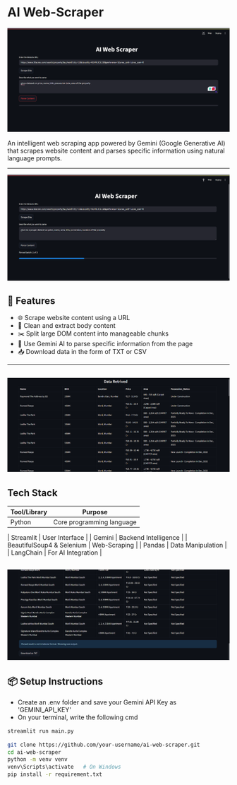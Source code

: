 # AI Web-Scraper

![App Screenshot](assets/screenshot_1.png)

An intelligent web scraping app powered by Gemini (Google Generative AI) that scrapes website content and parses specific information using natural language prompts.

---
![App Screenshot](assets/screenshot_2.png)

## 🚀 Features

- 🌐 Scrape website content using a URL
- 🧹 Clean and extract body content
- ✂️ Split large DOM content into manageable chunks
- 🤖 Use Gemini AI to parse specific information from the page
- 📥 Download data in the form of TXT or CSV

---
![App Screenshot](assets/screenshot_3.png)
---

## Tech Stack

| Tool/Library | Purpose |
|--------------|---------|
| Python       | Core programming language |

| Streamlit       | User Interface |
| Gemini       | Backend Intelligence |
| BeautifulSoup4 & Selenium     | Web-Scraping |
| Pandas       | Data Manipulation |
| LangChain       | For AI Integration |

![App Screenshot](assets/screenshot_4.png)
---

## 📦 Setup Instructions

- Create an .env folder and save your Gemini API Key as 'GEMINI_API_KEY'
- On your terminal, write the following cmd
```bash
streamlit run main.py
```

```bash
git clone https://github.com/your-username/ai-web-scraper.git
cd ai-web-scraper
python -m venv venv
venv\Scripts\activate   # On Windows
pip install -r requirement.txt
